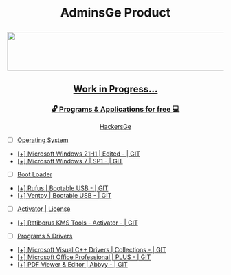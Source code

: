 # <p align="center"> AdminsGe Product

<p align="center">
  <a href="https://hackers.ge" target="_blank"><img width="728" height="90" src="https://media.giphy.com/media/NcSRM70PbxRbR0PMZJ/giphy.gif">
    </p>

## <p align="center"> Work in Progress...

### <p align="center"> :unlock: Programs & Applications for free :computer:

 <p align="center">
  <a href="https://hackers.ge/warez" target="_blank">HackersGe
    </p>

- [ ] Operating System
- [+] <a href="https://hackers.ge/Windows10" target="_blank"> Microsoft Windows 21H1 | Edited - <a href="https://github.com/KhetaguriDimitri/Windows10" target="_blank"> | GIT
- [+] <a href="https://hackers.ge/Windows7" target="_blank"> Microsoft Windows 7 | SP1 - <a href="https://github.com/KhetaguriDimitri/Windows7" target="_blank"> | GIT

- [ ] Boot Loader
- [+] <a href="https://hackers.ge/Rufus" target="_blank"> Rufus | Bootable USB - <a href="https://github.com/KhetaguriDimitri/Rufus" target="_blank"> | GIT
- [+] <a href="https://hackers.ge/Ventoy" target="_blank"> Ventoy | Bootable USB - <a href="https://github.com/KhetaguriDimitri/Ventoy" target="_blank"> | GIT

- [ ] Activator | License
- [+] <a href="https://hackers.ge/Activator" target="_blank"> Ratiborus KMS Tools - Activator - <a href="https://github.com/KhetaguriDimitri/WindowsMSOfficeActivation" target="_blank"> | GIT

- [ ] Programs & Drivers
- [+] <a href="https://hackers.ge/DLL" target="_blank"> Microsoft Visual C++ Drivers | Collections - <a href="https://github.com/KhetaguriDimitri/MicrosoftVisualDrivers" target="_blank"> | GIT
- [+] <a href="https://hackers.ge/MSOffice" target="_blank"> Microsoft Office Professional | PLUS - <a href="https://github.com/KhetaguriDimitri/MSOffice" target="_blank"> | GIT
- [+] <a href="https://hackers.ge/abbyy" target="_blank"> PDF Viewer & Editor | Abbyy - <a href="https://github.com/KhetaguriDimitri/PDF" target="_blank"> | GIT
